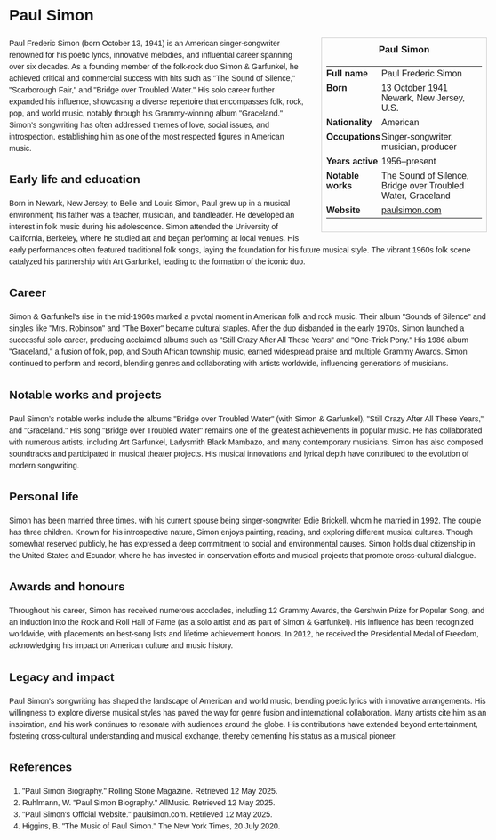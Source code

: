 <!DOCTYPE html>
<html>
<head>
  <title>Paul Simon – Profile</title>
  <style>
    body { font-family: Arial, sans-serif; margin: 2rem auto; max-width: 960px; line-height: 1.5; }
    aside.infobox { float: right; width: 280px; margin: 0 0 1rem 1.5rem; border: 1px solid #ccc; padding: 0.5rem; font-size: 0.9rem; }
    aside.infobox h3 { text-align: center; margin-top: 0; }
    aside.infobox table { width: 100%; border-collapse: collapse; }
    aside.infobox td { padding: 0.25rem 0; vertical-align: top; }
    h1 { margin-top: 0; }
    footer.categories { font-size: 0.8rem; color: #555; border-top: 1px solid #ddd; padding-top: 0.5rem; margin-top: 2rem; }
  </style>
</head>
<body>
  <h1>Paul Simon</h1>
  <aside class="infobox">
    <h3>Paul Simon</h3>
    <table>
      <tr><td><strong>Full name</strong></td><td>Paul Frederic Simon</td></tr>
      <tr><td><strong>Born</strong></td><td>13 October 1941<br>Newark, New Jersey, U.S.</td></tr>
      <tr><td><strong>Nationality</strong></td><td>American</td></tr>
      <tr><td><strong>Occupations</strong></td><td>Singer-songwriter, musician, producer</td></tr>
      <tr><td><strong>Years active</strong></td><td>1956–present</td></tr>
      <tr><td><strong>Notable works</strong></td><td>The Sound of Silence, Bridge over Troubled Water, Graceland</td></tr>
      <tr><td><strong>Website</strong></td><td><a href="https://paulsimon.com">paulsimon.com</a></td></tr>
    </table>
  </aside>
  <p>Paul Frederic Simon (born October 13, 1941) is an American singer-songwriter renowned for his poetic lyrics, innovative melodies, and influential career spanning over six decades. As a founding member of the folk-rock duo Simon & Garfunkel, he achieved critical and commercial success with hits such as "The Sound of Silence," "Scarborough Fair," and "Bridge over Troubled Water." His solo career further expanded his influence, showcasing a diverse repertoire that encompasses folk, rock, pop, and world music, notably through his Grammy-winning album "Graceland." Simon’s songwriting has often addressed themes of love, social issues, and introspection, establishing him as one of the most respected figures in American music.</p>

  <h2>Early life and education</h2>
  <p>Born in Newark, New Jersey, to Belle and Louis Simon, Paul grew up in a musical environment; his father was a teacher, musician, and bandleader. He developed an interest in folk music during his adolescence. Simon attended the University of California, Berkeley, where he studied art and began performing at local venues. His early performances often featured traditional folk songs, laying the foundation for his future musical style. The vibrant 1960s folk scene catalyzed his partnership with Art Garfunkel, leading to the formation of the iconic duo.</p>

  <h2>Career</h2>
  <p>Simon & Garfunkel's rise in the mid-1960s marked a pivotal moment in American folk and rock music. Their album "Sounds of Silence" and singles like "Mrs. Robinson" and "The Boxer" became cultural staples. After the duo disbanded in the early 1970s, Simon launched a successful solo career, producing acclaimed albums such as "Still Crazy After All These Years" and "One-Trick Pony." His 1986 album "Graceland," a fusion of folk, pop, and South African township music, earned widespread praise and multiple Grammy Awards. Simon continued to perform and record, blending genres and collaborating with artists worldwide, influencing generations of musicians.</p>

  <h2>Notable works and projects</h2>
  <p>Paul Simon’s notable works include the albums "Bridge over Troubled Water" (with Simon & Garfunkel), "Still Crazy After All These Years," and "Graceland." His song "Bridge over Troubled Water" remains one of the greatest achievements in popular music. He has collaborated with numerous artists, including Art Garfunkel, Ladysmith Black Mambazo, and many contemporary musicians. Simon has also composed soundtracks and participated in musical theater projects. His musical innovations and lyrical depth have contributed to the evolution of modern songwriting.</p>

  <h2>Personal life</h2>
  <p>Simon has been married three times, with his current spouse being singer-songwriter Edie Brickell, whom he married in 1992. The couple has three children. Known for his introspective nature, Simon enjoys painting, reading, and exploring different musical cultures. Though somewhat reserved publicly, he has expressed a deep commitment to social and environmental causes. Simon holds dual citizenship in the United States and Ecuador, where he has invested in conservation efforts and musical projects that promote cross-cultural dialogue.</p>

  <h2>Awards and honours</h2>
  <p>Throughout his career, Simon has received numerous accolades, including 12 Grammy Awards, the Gershwin Prize for Popular Song, and an induction into the Rock and Roll Hall of Fame (as a solo artist and as part of Simon & Garfunkel). His influence has been recognized worldwide, with placements on best-song lists and lifetime achievement honors. In 2012, he received the Presidential Medal of Freedom, acknowledging his impact on American culture and music history.</p>

  <h2>Legacy and impact</h2>
  <p>Paul Simon’s songwriting has shaped the landscape of American and world music, blending poetic lyrics with innovative arrangements. His willingness to explore diverse musical styles has paved the way for genre fusion and international collaboration. Many artists cite him as an inspiration, and his work continues to resonate with audiences around the globe. His contributions have extended beyond entertainment, fostering cross-cultural understanding and musical exchange, thereby cementing his status as a musical pioneer.</p>

  <h2>References</h2>
  <ol>
    <li>"Paul Simon Biography." Rolling Stone Magazine. Retrieved 12 May 2025.</li>
    <li>Ruhlmann, W. "Paul Simon Biography." AllMusic. Retrieved 12 May 2025.</li>
    <li>"Paul Simon's Official Website." paulsimon.com. Retrieved 12 May 2025.</li>
    <li>Higgins, B. "The Music of Paul Simon." The New York Times, 20 July 2020.</